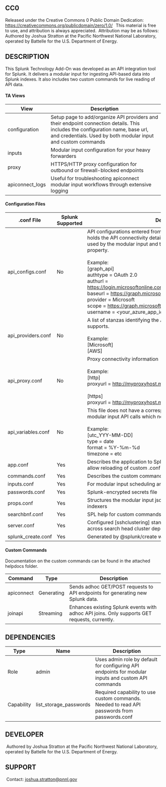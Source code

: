 ## CC0

Released under the Creative Commons 0 Public Domain Dedication:  
https://creativecommons.org/publicdomain/zero/1.0/ 
  
This material is free to use, and attribution is always appreciated.  Attribution may be as follows: 
Authored by Joshua Stratton at the Pacific Northwest National Laboratory, operated by Battelle for the U.S. Department of Energy.

## DESCRIPTION

This Splunk Technology Add-On was developed as an API integration tool for Splunk. It delivers a modular input for ingesting API-based data into Splunk indexes. It also includes two custom commands for live reading of API data.

#### TA Views

| View            | Description                                                  |
| --------------- | ------------------------------------------------------------ |
| configuration   | Setup page to add/organize API providers and their endpoint connection details. This includes the configuration name, base url, and credentials. Used by both modular input and custom commands |
| inputs          | Modular input configuration for your heavy forwarders        |
| proxy           | HTTPS/HTTP proxy configuration for outbound or firewall-blocked endpoints |
| apiconnect_logs | Useful for troubleshooting apiconnect modular input workflows through extensive logging |

#### Configuration Files

| .conf File         | Splunk Supported | Description                                                  |
| ------------------ | ---------------- | ------------------------------------------------------------ |
| api_configs.conf   | No               | API configurations entered from the configurations view. This file holds the API connectivity details. The stanza name is the mapping used by the modular input and the apiconnect/joinapi commands' api property.<br /><br />Example:<br />[graph_api]<br />authtype = OAuth 2.0<br />authurl = https://login.microsoftonline.com/<your_tenant_id>/oauth2/v2.0/token<br />baseurl = https://graph.microsoft.com<br />provider = Microsoft<br />scope = https://graph.microsoft.com/.default<br />username = <your_azure_app_id><br /> |
| api_providers.conf | No               | A list of stanzas identifying the API providers your environment supports.<br /><br />Example:<br />[Microsoft]<br />[AWS] |
| api_proxy.conf     | No               | Proxy connectivity information<br /><br />Example:<br />[http]<br />proxyurl = http://myproxyhost.myco.com:3128<br /><br />[https]<br />proxyurl = http://myproxyhost.myco.com:3128 |
| api_variables.conf | No               | This file does not have a corresponding UI page. This is helpful for modular input API calls which need a customized date/time format.<br /><br />Example:<br />[utc_YYY-MM-DD]<br />type = date<br />format = %Y-%m-%d<br />timezone = etc |
| app.conf           | Yes              | Describes the application to Splunk. Included a [triggers] stanza to allow reloading of custom .conf files without having to restart Splunk |
| commands.conf      | Yes              | Describes the custom commands to Splunkd                     |
| inputs.conf        | Yes              | For modular input scheduling and consumption                 |
| passwords.conf     | Yes              | Splunk-encrypted secrets file                                |
| props.conf         | Yes              | Structures the modular input json events for ingest into Splunk indexers |
| searchbnf.conf     | Yes              | SPL help for custom commands                                 |
| server.conf        | Yes              | Configured [sshclustering] stanza for replicating custom .conf files across search head cluster deployments |
| splunk_create.conf | Yes              | Generated by @splunk/create when beginning React UI project  |


#### Custom Commands

Documentation on the custom commands can be found in the attached helpdocs folder.

| Command    | Type       | Description                                                  |
| ---------- | ---------- | ------------------------------------------------------------ |
| apiconnect | Generating | Sends adhoc GET/POST requests to API endpoints for generating new Splunk data. |
| joinapi    | Streaming  | Enhances existing Splunk events with adhoc API joins. Only supports GET requests, currently. |

## DEPENDENCIES

| Type       | Name                   | Description                                                  |
| ---------- | ---------------------- | ------------------------------------------------------------ |
| Role       | admin                  | Uses admin role by default for configuring API endpoints for modular inputs and custom API commands |
| Capability | list_storage_passwords | Required capability to use custom commands. Needed to read API passwords from passwords.conf |

## DEVELOPER

​    Authored by Joshua Stratton at the Pacific Northwest National Laboratory, operated by Battelle for the U.S. Department of Energy.

## SUPPORT

​    Contact: joshua.stratton@pnnl.gov